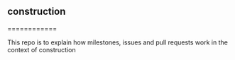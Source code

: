 ## construction
============

This repo is to explain how milestones, issues and pull requests work in the context of construction



